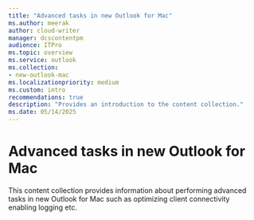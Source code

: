 ```yaml
---
title: "Advanced tasks in new Outlook for Mac"
ms.author: meerak
author: cloud-writer
manager: dcscontentpm
audience: ITPro
ms.topic: overview
ms.service: outlook
ms.collection:
- new-outlook-mac
ms.localizationpriority: medium
ms.custom: intro
recommendations: true
description: "Provides an introduction to the content collection."
ms.date: 05/14/2025
---
```


# Advanced tasks in new Outlook for Mac

This content collection provides information about performing advanced tasks in new Outlook for Mac such as optimizing client connectivity enabling logging etc.
